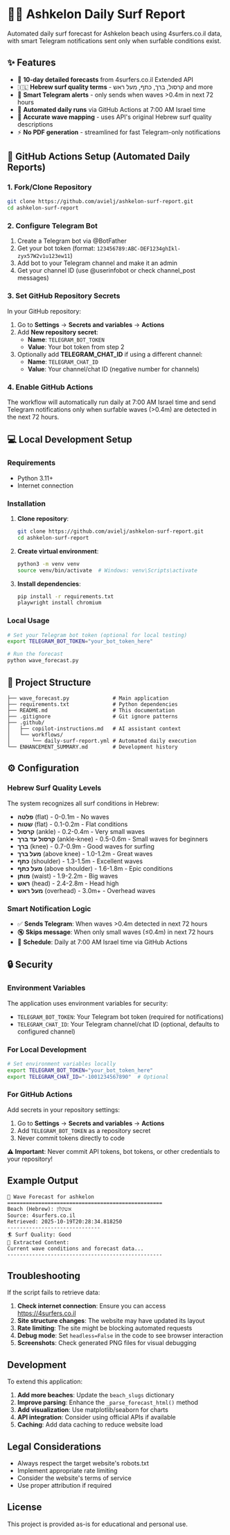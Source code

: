 # 🏄‍♂️ Ashkelon Daily Surf Report

Automated daily surf forecast for Ashkelon beach using 4surfers.co.il data, with smart Telegram notifications sent only when surfable conditions exist.

## ✨ Features

- 🌊 **10-day detailed forecasts** from 4surfers.co.il Extended API
- 🇮🇱 **Hebrew surf quality terms** - קרסול, ברך, כתף, מעל ראש and more
- 📱 **Smart Telegram alerts** - only sends when waves >0.4m in next 72 hours
- 🤖 **Automated daily runs** via GitHub Actions at 7:00 AM Israel time
- 🎯 **Accurate wave mapping** - uses API's original Hebrew surf quality descriptions
- ⚡ **No PDF generation** - streamlined for fast Telegram-only notifications

## 🚀 GitHub Actions Setup (Automated Daily Reports)

### 1. Fork/Clone Repository
```bash
git clone https://github.com/avielj/ashkelon-surf-report.git
cd ashkelon-surf-report
```

### 2. Configure Telegram Bot
1. Create a Telegram bot via @BotFather
2. Get your bot token (format: `123456789:ABC-DEF1234ghIkl-zyx57W2v1u123ew11`)
3. Add bot to your Telegram channel and make it an admin
4. Get your channel ID (use @userinfobot or check channel_post messages)

### 3. Set GitHub Repository Secrets
In your GitHub repository:
1. Go to **Settings** → **Secrets and variables** → **Actions**
2. Add **New repository secret**: 
   - **Name**: `TELEGRAM_BOT_TOKEN`
   - **Value**: Your bot token from step 2
3. Optionally add **TELEGRAM_CHAT_ID** if using a different channel:
   - **Name**: `TELEGRAM_CHAT_ID` 
   - **Value**: Your channel/chat ID (negative number for channels)

### 4. Enable GitHub Actions
The workflow will automatically run daily at 7:00 AM Israel time and send Telegram notifications only when surfable waves (>0.4m) are detected in the next 72 hours.

## 💻 Local Development Setup

### Requirements
- Python 3.11+
- Internet connection

### Installation
1. **Clone repository**:
   ```bash
   git clone https://github.com/avielj/ashkelon-surf-report.git
   cd ashkelon-surf-report
   ```

2. **Create virtual environment**:
   ```bash
   python3 -m venv venv
   source venv/bin/activate  # Windows: venv\Scripts\activate
   ```

3. **Install dependencies**:
   ```bash
   pip install -r requirements.txt
   playwright install chromium
   ```

### Local Usage
```bash
# Set your Telegram bot token (optional for local testing)
export TELEGRAM_BOT_TOKEN="your_bot_token_here"

# Run the forecast
python wave_forecast.py
```

## 📁 Project Structure

```
├── wave_forecast.py              # Main application 
├── requirements.txt              # Python dependencies
├── README.md                     # This documentation
├── .gitignore                    # Git ignore patterns
├── .github/
│   ├── copilot-instructions.md   # AI assistant context
│   └── workflows/
│       └── daily-surf-report.yml # Automated daily execution
└── ENHANCEMENT_SUMMARY.md        # Development history
```

## ⚙️ Configuration

### Hebrew Surf Quality Levels
The system recognizes all surf conditions in Hebrew:
- **פלטה** (flat) - 0-0.1m - No waves
- **שטוח** (flat) - 0.1-0.2m - Flat conditions  
- **קרסול** (ankle) - 0.2-0.4m - Very small waves
- **קרסול עד ברך** (ankle-knee) - 0.5-0.6m - Small waves for beginners
- **ברך** (knee) - 0.7-0.9m - Good waves for surfing
- **מעל ברך** (above knee) - 1.0-1.2m - Great waves
- **כתף** (shoulder) - 1.3-1.5m - Excellent waves
- **מעל כתף** (above shoulder) - 1.6-1.8m - Epic conditions
- **מותן** (waist) - 1.9-2.2m - Big waves
- **ראש** (head) - 2.4-2.8m - Head high
- **מעל ראש** (overhead) - 3.0m+ - Overhead waves

### Smart Notification Logic
- ✅ **Sends Telegram**: When waves >0.4m detected in next 72 hours
- 🔇 **Skips message**: When only small waves (≤0.4m) in next 72 hours
- 📅 **Schedule**: Daily at 7:00 AM Israel time via GitHub Actions

## 🔒 Security

### Environment Variables
The application uses environment variables for security:

- `TELEGRAM_BOT_TOKEN`: Your Telegram bot token (required for notifications)
- `TELEGRAM_CHAT_ID`: Your Telegram channel/chat ID (optional, defaults to configured channel)

### For Local Development
```bash
# Set environment variables locally
export TELEGRAM_BOT_TOKEN="your_bot_token_here"
export TELEGRAM_CHAT_ID="-1001234567890"  # Optional
```

### For GitHub Actions  
Add secrets in your repository settings:
1. Go to **Settings** → **Secrets and variables** → **Actions**
2. Add `TELEGRAM_BOT_TOKEN` as a repository secret
3. Never commit tokens directly to code

**⚠️ Important**: Never commit API tokens, bot tokens, or other credentials to your repository!

## Example Output

```
🌊 Wave Forecast for ashkelon
==================================================
Beach (Hebrew): אשקלון
Source: 4surfers.co.il
Retrieved: 2025-10-19T20:28:34.818250
------------------------------
🏄 Surf Quality: Good
📄 Extracted Content:
Current wave conditions and forecast data...
--------------------------------------------------
```

## Troubleshooting

If the script fails to retrieve data:

1. **Check internet connection**: Ensure you can access https://4surfers.co.il
2. **Site structure changes**: The website may have updated its layout
3. **Rate limiting**: The site might be blocking automated requests
4. **Debug mode**: Set `headless=False` in the code to see browser interaction
5. **Screenshots**: Check generated PNG files for visual debugging

## Development

To extend this application:

1. **Add more beaches**: Update the `beach_slugs` dictionary
2. **Improve parsing**: Enhance the `_parse_forecast_html()` method
3. **Add visualization**: Use matplotlib/seaborn for charts
4. **API integration**: Consider using official APIs if available
5. **Caching**: Add data caching to reduce website load

## Legal Considerations

- Always respect the target website's robots.txt
- Implement appropriate rate limiting
- Consider the website's terms of service
- Use proper attribution if required

## License

This project is provided as-is for educational and personal use.